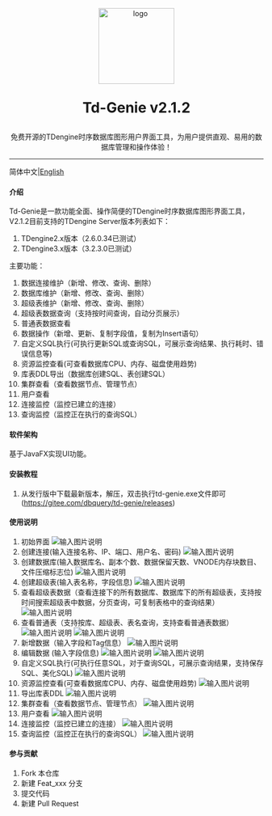 <p align="center">
	<img alt="logo" src="https://gitee.com/dbquery/td-genie/raw/master/tdengine/src/main/resources/images/logo.png" width="150" height="150">
</p>

<h1 align="center" style="margin: 30px 0 30px; font-weight: bold;">Td-Genie v2.1.2</h1>
<p align="center">免费开源的TDengine时序数据库图形用户界面工具，为用户提供直观、易用的数据库管理和操作体验！</p>

----

简体中文|[English](README.en.md)

#### 介绍
Td-Genie是一款功能全面、操作简便的TDengine时序数据库图形界面工具，V2.1.2目前支持的TDengine Server版本列表如下：
1. TDengine2.x版本（2.6.0.34已测试）
2. TDengine3.x版本（3.2.3.0已测试）

主要功能：
1. 数据连接维护（新增、修改、查询、删除）
2. 数据库维护（新增、修改、查询、删除）
3. 超级表维护（新增、修改、查询、删除）
4. 超级表数据查询（支持按时间查询，自动分页展示）
5. 普通表数据查看
6. 数据操作（新增、更新、复制字段值，复制为Insert语句）
7. 自定义SQL执行(可执行更新SQL或查询SQL，可展示查询结果、执行耗时、错误信息等) 
8. 资源监控查看(可查看数据库CPU、内存、磁盘使用趋势) 
9. 库表DDL导出（数据库创建SQL、表创建SQL）
10. 集群查看（查看数据节点、管理节点）
11. 用户查看
12. 连接监控（监控已建立的连接）
13. 查询监控（监控正在执行的查询SQL）
#### 软件架构
基于JavaFX实现UI功能。


#### 安装教程

1.  从发行版中下载最新版本，解压，双击执行td-genie.exe文件即可(https://gitee.com/dbquery/td-genie/releases)

#### 使用说明

1.  初始界面
![输入图片说明](tdengine/src/main/resources/images/readme/start.png)
2.  创建连接(输入连接名称、IP、端口、用户名、密码)
![输入图片说明](tdengine/src/main/resources/images/readme/createConnection.png)
3.  创建数据库(输入数据库名、副本个数、数据保留天数、VNODE内存块数目、文件压缩标志位)
![输入图片说明](tdengine/src/main/resources/images/readme/createDB.png)
4.  创建超级表(输入表名称，字段信息)
![输入图片说明](tdengine/src/main/resources/images/readme/createSTB.png)
5. 查看超级表数据（查看连接下的所有数据库、数据库下的所有超级表，支持按时间搜索超级表中数据，分页查询，可复制表格中的查询结果）
![输入图片说明](tdengine/src/main/resources/images/readme/queryStbRecord.png)
6. 查看普通表（支持按库、超级表、表名查询，支持查看普通表数据）
![输入图片说明](tdengine/src/main/resources/images/readme/tableQuery.png)
![输入图片说明](tdengine/src/main/resources/images/readme/tableDataQuery.png)
7. 新增数据（输入字段和Tag信息）
![输入图片说明](tdengine/src/main/resources/images/readme/insertData.png)
8. 编辑数据 (输入字段信息)
![输入图片说明](tdengine/src/main/resources/images/readme/updateDataSelectItem.png)
![输入图片说明](tdengine/src/main/resources/images/readme/updateData.png)
9. 自定义SQL执行(可执行任意SQL，对于查询SQL，可展示查询结果，支持保存SQL、美化SQL)
![输入图片说明](tdengine/src/main/resources/images/readme/executeSQL.png)
10. 资源监控查看(可查看数据库CPU、内存、磁盘使用趋势)
![输入图片说明](tdengine/src/main/resources/images/resourceMonitor.png)
11. 导出库表DDL
![输入图片说明](tdengine/src/main/resources/images/readme/exportDDL.png)
12. 集群查看（查看数据节点、管理节点）
![输入图片说明](tdengine/src/main/resources/images/readme/clusterquery.png)
13. 用户查看
![输入图片说明](tdengine/src/main/resources/images/readme/userquery.png)
14. 连接监控（监控已建立的连接）
![输入图片说明](tdengine/src/main/resources/images/readme/connectionquery.png)
15. 查询监控（监控正在执行的查询SQL）
![输入图片说明](tdengine/src/main/resources/images/readme/querymonitor.png)
#### 参与贡献

1.  Fork 本仓库
2.  新建 Feat_xxx 分支
3.  提交代码
4.  新建 Pull Request
